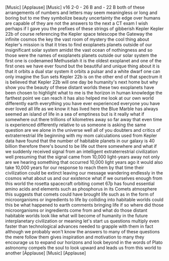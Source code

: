
[Music]
[Applause]
[Music]
v16 2-0 - 26 B and - 22 B both of these
arrangements of numbers and letters may
seem meaningless or long and boring but
to me they symbolize beauty uncertainty
the edge over humans are capable of they
are not the answers to the next a CT
exam I wish
perhaps if I gave you the prefixes of
these strings of gibberish Kepler Kepler
22b of course referencing the Kepler
space telescope the Gateway the infinite
cosmos the key the vast room of mystery
the cool thing about Kepler&#39;s mission is
that it tries to find exoplanets planets
outside of our insignificant solar
system amidst the vast ocean of
nothingness and so those were the names
of exoplanets planets outside our solar
system
the first one is codenamed Methuselah
it is the oldest exoplanet and one of
the first ones we have ever found but
the beautiful and unique thing about it
is that it orbits a dual star system it
orbits a pulsar and a white dwarf one
can only imagine the Sun sets Kepler 22b
is on the other end of that spectrum it
is believed that Kepler 22b will one day
be humanity&#39;s next home but why show you
the beauty of these distant worlds these
two exoplanets have been chosen to
highlight what to me is the horizon in
human knowledge the farthest point we
can reach
it has also helped me look at our own
world differently earth everything you
have ever experienced everyone you have
ever loved all life as we know it has
lived here the Blue Marble has always
seemed an island of life in a sea of
emptiness but is it really what if
somewhere out there trillions of
kilometres away so far away that even
time is experienced differently relative
to us someone is asking the same
question are we alone in the universe
well all of you doubters and critics of
extraterrestrial life beginning with my
mom calculations used from Kepler data
have found that the number of habitable
planets in our galaxy is 40 billion
therefore there&#39;s bound to be life out
there somewhere and what if we suddenly
received signal from an intelligent
extraterrestrial civilization
well presuming that the signal came from
10,000 light-years away not only are we
hearing something that occurred 10,000
light years ago it would also take
10,000 years for our response to reach
them by that time their civilization
could be extinct leaving our message
wandering endlessly in the cosmos what
about us and our existence what if we
ourselves enough from this world
the rosetta spacecraft orbiting comet
67p has found essential amino acids and
elements such as phosphorus in its
Comets atmosphere this suggests that
comets could have brought life such as
in the form of microorganisms or
ingredients to life by colliding into
habitable worlds
could this be what happened to earth
comments bringing life if so where did
those microorganisms or ingredients come
from and what do those distant habitable
worlds look like what will become of
humanity in the future interplanetary
civilization or meaning let&#39;s start us
questions multiply even faster than
technological advances needed to grapple
with them in fact although we probably
won&#39;t know the answers to many of these
questions the mere follow them gives
inspiration and motivation to many they
encourage us to expand our horizons and
look beyond in the words of Plato
astronomy compels the soul to look
upward and leads us from this world to
another
[Applause]
[Music]
[Applause]
